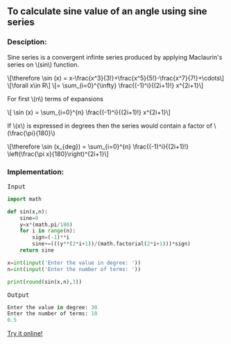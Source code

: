 <script type="text/javascript" src="https://cdnjs.cloudflare.com/ajax/libs/mathjax/2.7.0/MathJax.js?config=TeX-AMS_CHTML"></script>


## To calculate sine value of an angle using sine series


### Desciption:

Sine series is a convergent infinte series produced by applying Maclaurin's series on \\(sin\\) function.

\\[\therefore \sin (x) = x-\frac{x^3}{3!}+\frac{x^5}{5!}-\frac{x^7}{7!}+\cdots\\]
\\[\forall x\in R\\]
\\[= \sum_{i=0}^{\infty} \frac{(-1)^i}{(2i+1)!} x^{2i+1}\\]

For first \\(n\\) terms of expansions

\\[ \sin (x) = \sum_{i=0}^{n} \frac{(-1)^i}{(2i+1)!} x^{2i+1}\\]

If \\(x\\) is expressed in degrees then the series would contain a factor of \\(\frac{\pi}{180}\\)

\\[\therefore \sin (x_{deg}) = \sum_{i=0}^{n} \frac{(-1)^i}{(2i+1)!} \left(\frac{\pi x}{180}\right)^{2i+1}\\]

### Implementation:

<kbd>Input</kbd>

```python
import math

def sin(x,n):
	sine=0
	y=x*(math.pi/180)
	for i in range(n):
		sign=(-1)**i
		sine+=(((y**(2*i+1))/(math.factorial(2*i+1)))*sign)
	return sine

x=int(input('Enter the value in degree: '))
n=int(input('Enter the number of terms: '))

print(round(sin(x,n),3))
```

<kbd>Output</kbd>

```python
Enter the value in degree: 30
Enter the number of terms: 10
0.5
```

[Try it online!](https://tio.run/##bY@xbsMwDERn8yu0hVLSxo6XIoDGfoha0zaBmBIUqbC/3pUSZMt2PDwej2FLs5d@33kJPia1uDQDDDSqOwuuJ9FXaIok20Kz2dVgJT4Dn7uvVkMz@qhYsajoZCJ84IWfxOJHp43hxyh0tIi4GYMXw8dO6/MzZ3S/yUd2t5evTV0uwZFSjlJbEMBqWRKyhJzw8C2JokozqT93y1SPDzRFoqs6aA3ynpW8/BTpR1Wc5f5kIcQKR59lwNfDp17rfe9b6Np/ "Python 3 – Try It Online")
